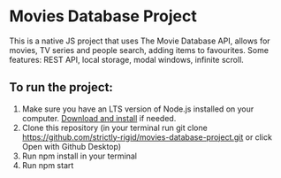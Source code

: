 # Movies Database Project

This is a native JS project that uses The Movie Database API, allows for movies,
TV series and people search, adding items to favourites. Some features: REST
API, local storage, modal windows, infinite scroll.

## To run the project:

1. Make sure you have an LTS version of Node.js installed on your computer.
   [Download and install](https://nodejs.org/en/) if needed.
2. Clone this repository (in your terminal run git clone
   https://github.com/strictly-rigid/movies-database-project.git or click Open
   with Github Desktop)
3. Run npm install in your terminal
4. Run npm start
